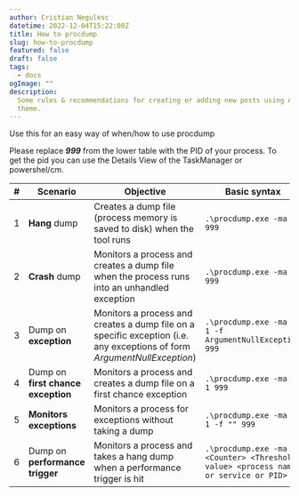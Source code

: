 ```yaml
---
author: Cristian Negulesc
datetime: 2022-12-04T15:22:00Z
title: How to procdump
slug: how-to-procdump
featured: false
draft: false
tags:
  - docs
ogImage: ""
description:
  Some rules & recommendations for creating or adding new posts using AstroPaper
  theme.
---
```


Use this for an easy way of when/how to use procdump

Please replace ***999*** from the lower table with the PID of your process. To get the pid you can use the Details View of the TaskManager or powershel/cm.



|#|Scenario|Objective|Basic syntax|
|---|---|---|---|
|1|**Hang** dump |Creates a dump file (process memory is saved to disk) when the tool runs |```.\procdump.exe -ma 999```|
|2|**Crash** dump|Monitors a process and creates a dump file when the process runs into an unhandled exception|```.\procdump.exe -ma -e 999```|
|3|Dump on **exception**|Monitors a process and creates a dump file on a specific exception (i.e. any exceptions of form *ArgumentNullException*)|```.\procdump.exe -ma -e 1 -f ArgumentNullException 999```|
|4|Dump on **first chance exception**|Monitors a process and creates a dump file on a first chance exception|```.\procdump.exe -ma -e 1 999```|
|5|**Monitors exceptions**|Monitors a process for exceptions without taking a dump |```.\procdump.exe -ma -e 1 -f "" 999```|
|6|Dump on **performance trigger**|Monitors a process and takes a hang dump when a performance trigger is hit|```.\procdump.exe -ma -p <Counter> <Threshold value> <process name or service or PID>```|